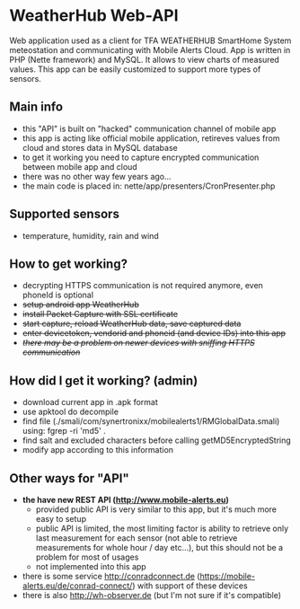 # WeatherHub Web-API
Web application used as a client for TFA WEATHERHUB SmartHome System meteostation and communicating with Mobile Alerts Cloud. App is written in PHP (Nette framework) and MySQL. It allows to view charts of measured values. This app can be easily customized to support more types of sensors.

## Main info
- this "API" is built on "hacked" communication channel of mobile app
- this app is acting like official mobile application, retireves values from cloud and stores data in MySQL database
- to get it working you need to capture encrypted communication between mobile app and cloud
- there was no other way few years ago...
- the main code is placed in: nette/app/presenters/CronPresenter.php

## Supported sensors
- temperature, humidity, rain and wind

## How to get working?
 - decrypting HTTPS communication is not required anymore, even phoneId is optional
 - ~~setup android app WeatherHub~~
 - ~~install Packet Capture with SSL certificate~~
 - ~~start capture, reload WeatherHub data, save captured data~~
 - ~~enter devicetoken, vendorid and phoneid (and device IDs) into this app~~
 - ~~*there may be a problem on newer devices with sniffing HTTPS communication*~~

## How did I get it working? (admin)
 - download current app in .apk format
 - use apktool do decompile
 - find file (./smali/com/synertronixx/mobilealerts1/RMGlobalData.smali) using: fgrep -ri 'md5' .
 - find salt and excluded characters before calling getMD5EncryptedString
 - modify app according to this information

## Other ways for "API"
- **the have new REST API (http://www.mobile-alerts.eu)**
  - provided public API is very similar to this app, but it's much more easy to setup
  - public API is limited, the most limiting factor is ability to retrieve only last measurement for each sensor (not able to retrieve measurements for whole hour / day etc...), but this should not be a problem for most of usages
  - not implemented into this app
- there is some service http://conradconnect.de (https://mobile-alerts.eu/de/conrad-connect/) with support of these devices
- there is also http://wh-observer.de (but I'm not sure if it's compatible)
